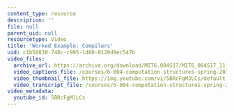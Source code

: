 ```yaml
---
content_type: resource
description: ''
file: null
parent_uid: null
resourcetype: Video
title: 'Worked Example: Compilers'
uid: c1b50830-748c-c995-1d80-0120d9ec547b
video_files:
  archive_url: https://archive.org/download/MIT6.004S17/MIT6_004S17_11-02-06-01_300k.mp4
  video_captions_file: /courses/6-004-computation-structures-spring-2017/5d98412dceb152e99200243f27312b92_5BRcFgMJLCs.vtt
  video_thumbnail_file: https://img.youtube.com/vi/5BRcFgMJLCs/default.jpg
  video_transcript_file: /courses/6-004-computation-structures-spring-2017/50898ab1837986bf42eb3377c19075ab_5BRcFgMJLCs.pdf
video_metadata:
  youtube_id: 5BRcFgMJLCs
---
```

